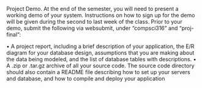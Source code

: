 Project Demo. At the end of the semester, you will need to present a working demo of your system.
Instructions on how to sign up for the demo will be given during the second to last week of the class. Prior to
your demo, submit the following via websubmit, under “compsci316” and “proj-final”:

• A project report, including a brief description of your application, the E/R diagram for your database
design, assumptions that you are making about the data being modeled, and the list of database tables
with descriptions.
• A .zip or .tar.gz archive of all your source code. The source code directory should also contain a
README file describing how to set up your servers and database, and how to compile and deploy your
application
